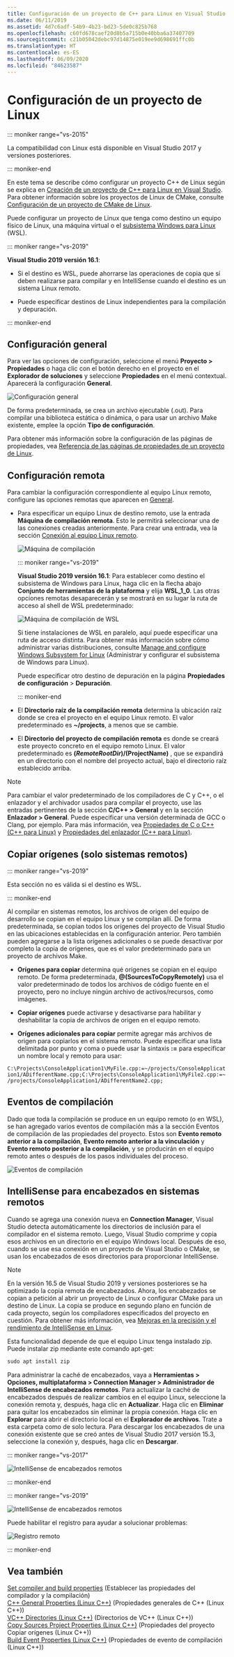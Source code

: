 ```yaml
---
title: Configuración de un proyecto de C++ para Linux en Visual Studio
ms.date: 06/11/2019
ms.assetid: 4d7c6adf-54b9-4b23-bd23-5de0c825b768
ms.openlocfilehash: c60fd678caef20d8b5a715b0e40bba6a37407709
ms.sourcegitcommit: c21b05042debc97d14875e019ee9d698691ffc0b
ms.translationtype: HT
ms.contentlocale: es-ES
ms.lasthandoff: 06/09/2020
ms.locfileid: "84623587"
---
```

# <a name="configure-a-linux-project"></a>Configuración de un proyecto de Linux

::: moniker range="vs-2015"

La compatibilidad con Linux está disponible en Visual Studio 2017 y versiones posteriores.

::: moniker-end

En este tema se describe cómo configurar un proyecto C++ de Linux según se explica en [Creación de un proyecto de C++ para Linux en Visual Studio](create-a-new-linux-project.md). Para obtener información sobre los proyectos de Linux de CMake, consulte [Configuración de un proyecto de CMake de Linux](cmake-linux-project.md).

Puede configurar un proyecto de Linux que tenga como destino un equipo físico de Linux, una máquina virtual o el [subsistema Windows para Linux](/windows/wsl/about) (WSL).

::: moniker range="vs-2019"

**Visual Studio 2019 versión 16.1**:

- Si el destino es WSL, puede ahorrarse las operaciones de copia que sí deben realizarse para compilar y en IntelliSense cuando el destino es un sistema Linux remoto.

- Puede especificar destinos de Linux independientes para la compilación y depuración.

::: moniker-end

## <a name="general-settings"></a>Configuración general

Para ver las opciones de configuración, seleccione el menú **Proyecto > Propiedades** o haga clic con el botón derecho en el proyecto en el **Explorador de soluciones** y seleccione **Propiedades** en el menú contextual. Aparecerá la configuración **General**.

![Configuración general](media/settings_general.png)

De forma predeterminada, se crea un archivo ejecutable (.out). Para compilar una biblioteca estática o dinámica, o para usar un archivo Make existente, emplee la opción **Tipo de configuración**.

Para obtener más información sobre la configuración de las páginas de propiedades, vea [Referencia de las páginas de propiedades de un proyecto de Linux](prop-pages-linux.md).

## <a name="remote-settings"></a>Configuración remota

Para cambiar la configuración correspondiente al equipo Linux remoto, configure las opciones remotas que aparecen en [General](prop-pages/general-linux.md).

- Para especificar un equipo Linux de destino remoto, use la entrada **Máquina de compilación remota**. Esto le permitirá seleccionar una de las conexiones creadas anteriormente. Para crear una entrada, vea la sección [Conexión al equipo Linux remoto](connect-to-your-remote-linux-computer.md).

   ![Máquina de compilación](media/remote-build-machine-vs2019.png)

   ::: moniker range="vs-2019"

   **Visual Studio 2019 versión 16.1**: Para establecer como destino el subsistema de Windows para Linux, haga clic en la flecha abajo **Conjunto de herramientas de la plataforma** y elija **WSL_1_0**. Las otras opciones remotas desaparecerán y se mostrará en su lugar la ruta de acceso al shell de WSL predeterminado:

   ![Máquina de compilación de WSL](media/wsl-remote-vs2019.png)

   Si tiene instalaciones de WSL en paralelo, aquí puede especificar una ruta de acceso distinta. Para obtener más información sobre cómo administrar varias distribuciones, consulte [Manage and configure Windows Subsystem for Linux](/windows/wsl/wsl-config#set-a-default-distribution) (Administrar y configurar el subsistema de Windows para Linux).

   Puede especificar otro destino de depuración en la página **Propiedades de configuración** > **Depuración**.

   ::: moniker-end

- El **Directorio raíz de la compilación remota** determina la ubicación raíz donde se crea el proyecto en el equipo Linux remoto. El valor predeterminado es **~/projects**, a menos que se cambie.

- El **Directorio del proyecto de compilación remota** es donde se creará este proyecto concreto en el equipo remoto Linux. El valor predeterminado es **$(RemoteRootDir)/$(ProjectName)** , que se expandirá en un directorio con el nombre del proyecto actual, bajo el directorio raíz establecido arriba.

> [!NOTE]
> Para cambiar el valor predeterminado de los compiladores de C y C++, o el enlazador y el archivador usados para compilar el proyecto, use las entradas pertinentes de la sección **C/C++ > General** y en la sección **Enlazador > General**. Puede especificar una versión determinada de GCC o Clang, por ejemplo. Para más información, vea [Propiedades de C o C++ (C++ para Linux)](prop-pages/c-cpp-linux.md) y [Propiedades del enlazador (C++ para Linux)](prop-pages/linker-linux.md).

## <a name="copy-sources-remote-systems-only"></a>Copiar orígenes (solo sistemas remotos)

::: moniker range="vs-2019"

Esta sección no es válida si el destino es WSL.

::: moniker-end

Al compilar en sistemas remotos, los archivos de origen del equipo de desarrollo se copian en el equipo Linux y se compilan allí. De forma predeterminada, se copian todos los orígenes del proyecto de Visual Studio en las ubicaciones establecidas en la configuración anterior. Pero también pueden agregarse a la lista orígenes adicionales o se puede desactivar por completo la copia de orígenes, que es el valor predeterminado para un proyecto de archivos Make.

- **Orígenes para copiar** determina qué orígenes se copian en el equipo remoto. De forma predeterminada, **\@(SourcesToCopyRemotely)** usa el valor predeterminado de todos los archivos de código fuente en el proyecto, pero no incluye ningún archivo de activos/recursos, como imágenes.

- **Copiar orígenes** puede activarse y desactivarse para habilitar y deshabilitar la copia de archivos de origen en el equipo remoto.

- **Orígenes adicionales para copiar** permite agregar más archivos de origen para copiarlos en el sistema remoto. Puede especificar una lista delimitada por punto y coma o puede usar la sintaxis **:=** para especificar un nombre local y remoto para usar:

`C:\Projects\ConsoleApplication1\MyFile.cpp:=~/projects/ConsoleApplication1/ADifferentName.cpp;C:\Projects\ConsoleApplication1\MyFile2.cpp:=~/projects/ConsoleApplication1/ADifferentName2.cpp;`

## <a name="build-events"></a>Eventos de compilación

Dado que toda la compilación se produce en un equipo remoto (o en WSL), se han agregado varios eventos de compilación más a la sección Eventos de compilación de las propiedades del proyecto. Estos son **Evento remoto anterior a la compilación**, **Evento remoto anterior a la vinculación** y **Evento remoto posterior a la compilación**, y se producirán en el equipo remoto antes o después de los pasos individuales del proceso.

![Eventos de compilación](media/settings_buildevents.png)

## <a name="intellisense-for-headers-on-remote-systems"></a><a name="remote_intellisense"></a> IntelliSense para encabezados en sistemas remotos

Cuando se agrega una conexión nueva en **Connection Manager**, Visual Studio detecta automáticamente los directorios de inclusión para el compilador en el sistema remoto. Luego, Visual Studio comprime y copia esos archivos en un directorio en el equipo Windows local. Después de eso, cuando se use esa conexión en un proyecto de Visual Studio o CMake, se usan los encabezados de esos directorios para proporcionar IntelliSense.

> [!NOTE]
> En la versión 16.5 de Visual Studio 2019 y versiones posteriores se ha optimizado la copia remota de encabezados. Ahora, los encabezados se copian a petición al abrir un proyecto de Linux o configurar CMake para un destino de Linux. La copia se produce en segundo plano en función de cada proyecto, según los compiladores especificados del proyecto en cuestión. Para obtener más información, vea [Mejoras en la precisión y el rendimiento de IntelliSense en Linux](https://devblogs.microsoft.com/cppblog/improvements-to-accuracy-and-performance-of-linux-intellisense/).

Esta funcionalidad depende de que el equipo Linux tenga instalado zip. Puede instalar zip mediante este comando apt-get:

```cmd
sudo apt install zip
```

Para administrar la caché de encabezados, vaya a **Herramientas > Opciones, multiplataforma > Connection Manager > Administrador de IntelliSense de encabezados remotos**. Para actualizar la caché de encabezados después de realizar cambios en el equipo Linux, seleccione la conexión remota y, después, haga clic en **Actualizar**. Haga clic en **Eliminar** para quitar los encabezados sin eliminar la propia conexión. Haga clic en **Explorar** para abrir el directorio local en el **Explorador de archivos**. Trate a esta carpeta como de solo lectura. Para descargar los encabezados de una conexión existente que se creó antes de Visual Studio 2017 versión 15.3, seleccione la conexión y, después, haga clic en **Descargar**.

::: moniker range="vs-2017"

![IntelliSense de encabezados remotos](media/remote-header-intellisense.png)

::: moniker-end

::: moniker range="vs-2019"

![IntelliSense de encabezados remotos](media/connection-manager-vs2019.png)

Puede habilitar el registro para ayudar a solucionar problemas:

![Registro remoto](media/remote-logging-vs2019.png)

::: moniker-end

## <a name="see-also"></a>Vea también

[Set compiler and build properties](../build/working-with-project-properties.md) (Establecer las propiedades del compilador y la compilación)<br/>
[C++ General Properties (Linux C++)](prop-pages/general-linux.md) (Propiedades generales de C++ (Linux C++))<br/>
[VC++ Directories (Linux C++)](prop-pages/directories-linux.md) (Directorios de VC++ (Linux C++))<br/>
[Copy Sources Project Properties (Linux C++)](prop-pages/copy-sources-project.md) (Propiedades del proyecto Copiar orígenes (Linux C++))<br/>
[Build Event Properties (Linux C++)](prop-pages/build-events-linux.md) (Propiedades de evento de compilación (Linux C++))
